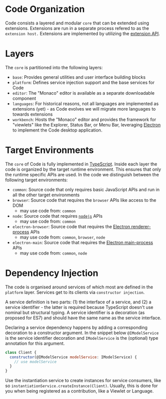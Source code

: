 # Code Organization

Code consists a layered and modular `core` that can be extended using extensions. Extensions are run in a separate process refered to as the
`extension host.` Extensions are implemented by utilizing the [extension API](https://code.visualstudio.com/docs/extensions/overview).

# Layers

The `core` is partitioned into the following layers:
- `base`: Provides general utilities and user interface building blocks
- `platform`: Defines service injection support and the base services for Code
- `editor`: The "Monaco" editor is available as a separate downloadable component
- `languages`: For historical reasons, not all languages are implemented as extensions (yet) - as Code evolves we will migrate more languages to towards extensions
- `workbench`: Hosts the "Monaco" editor and provides the framework for "viewlets" like the Explorer, Status Bar, or Menu Bar, leveraging [Electron](http://electron.atom.io/) to implement the Code desktop application.

# Target Environments
The `core` of Code is fully implemented in [TypeScript](https://github.com/microsoft/typescript). Inside each layer the code is organized by the target runtime environment. This ensures that only the runtime specific APIs are used. In the code we distinguish between the following target environments:
- `common`: Source code that only requires basic JavaScript APIs and run in all the other target environments
- `browser`: Source code that requires the `browser` APIs like access to the DOM
   - may use code from: `common`
- `node`: Source code that requires [`nodejs`](https://nodejs.org) APIs
   - may use code from: `common`
- `electron-browser`: Source code that requires the [Electron renderer-process](https://github.com/atom/electron/tree/master/docs#modules-for-the-renderer-process-web-page) APIs
   - may use code from: `common`, `browser`, `node`
- `electron-main`: Source code that requires the [Electron main-process](https://github.com/atom/electron/tree/master/docs#modules-for-the-main-process) APIs
   - may use code from: `common`, `node`

# Dependency Injection

The code is organised around services of which most are defined in the `platform` layer. Services get to its clients via `constructor injection`. 

A service definition is two parts: (1) the interface of a service, and (2) a service identifier - the latter is required because TypeScript doesn't use nominal but structural typing. A service identifier is a decoration (as proposed for ES7) and should have the same name as the service interface. 

Declaring a service dependency happens by adding a corresponding decoration to a constructor argument. In the snippet below `@IModelService` is the service identifier decoration and `IModelService` is the (optional) type annotation for this argument.

```javascript
class Client {
  constructor(@IModelService modelService: IModelService) {
    // use modelService
  }
}
```

Use the instantiation service to create instances for service consumers, like so `instantiationService.createInstance(Client)`. Usually, this is done for you when being registered as a contribution, like a Viewlet or Language.